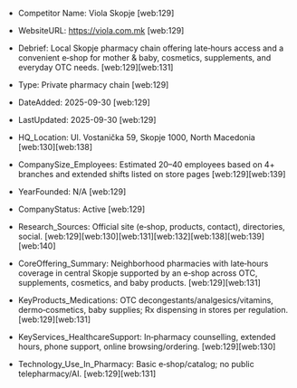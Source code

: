 - Competitor Name: Viola Skopje [web:129]
- WebsiteURL: https://viola.com.mk [web:129]
- Debrief: Local Skopje pharmacy chain offering late‑hours access and a convenient e‑shop for mother & baby, cosmetics, supplements, and everyday OTC needs. [web:129][web:131]
- Type: Private pharmacy chain [web:129]
- DateAdded: 2025-09-30 [web:129]
- LastUpdated: 2025-09-30 [web:129]
- HQ_Location: Ul. Vostanička 59, Skopje 1000, North Macedonia [web:130][web:138]
- CompanySize_Employees: Estimated 20–40 employees based on 4+ branches and extended shifts listed on store pages [web:129][web:139]
- YearFounded: N/A [web:129]
- CompanyStatus: Active [web:129]
- Research_Sources: Official site (e‑shop, products, contact), directories, social. [web:129][web:130][web:131][web:132][web:138][web:139][web:140]

- CoreOffering_Summary: Neighborhood pharmacies with late‑hours coverage in central Skopje supported by an e‑shop across OTC, supplements, cosmetics, and baby products. [web:129][web:131]
- KeyProducts_Medications: OTC decongestants/analgesics/vitamins, dermo‑cosmetics, baby supplies; Rx dispensing in stores per regulation. [web:129][web:131]
- KeyServices_HealthcareSupport: In‑pharmacy counselling, extended hours, phone support, online browsing/ordering. [web:129][web:130]
- Technology_Use_In_Pharmacy: Basic e‑shop/catalog; no public telepharmacy/AI. [web:129][web:131]
